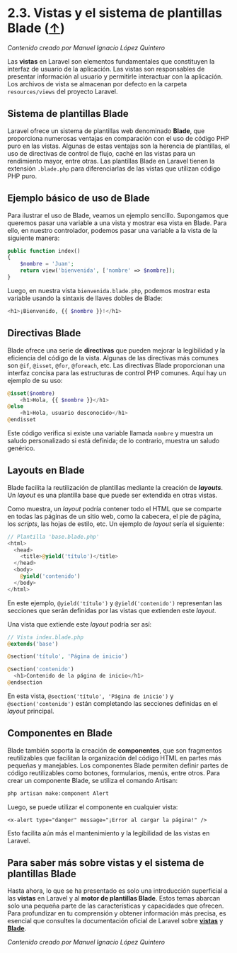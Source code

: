 # 2.3. Vistas y el sistema de plantillas Blade ([↑](README.md))

_Contenido creado por Manuel Ignacio López Quintero_

Las **vistas** en Laravel son elementos fundamentales que constituyen la interfaz de usuario de la aplicación. Las vistas son responsables de presentar información al usuario y permitirle interactuar con la aplicación. Los archivos de vista se almacenan por defecto en la carpeta `resources/views` del proyecto Laravel.

## Sistema de plantillas Blade

Laravel ofrece un sistema de plantillas web denominado **Blade**, que proporciona numerosas ventajas en comparación con el uso de código PHP puro en las vistas. Algunas de estas ventajas son la herencia de plantillas, el uso de directivas de control de flujo, caché en las vistas para un rendimiento mayor, entre otras. Las plantillas Blade en Laravel tienen la extensión `.blade.php` para diferenciarlas de las vistas que utilizan código PHP puro.

## Ejemplo básico de uso de Blade

Para ilustrar el uso de Blade, veamos un ejemplo sencillo. Supongamos que queremos pasar una variable a una vista y mostrar esa vista en Blade. Para ello, en nuestro controlador, podemos pasar una variable a la vista de la siguiente manera:

```php
public function index()
{
    $nombre = 'Juan';
    return view('bienvenida', ['nombre' => $nombre]);
}
```

Luego, en nuestra vista `bienvenida.blade.php`, podemos mostrar esta variable usando la sintaxis de llaves dobles de Blade:

```php
<h1>¡Bienvenido, {{ $nombre }}!</h1>
```

## Directivas Blade

Blade ofrece una serie de **directivas** que pueden mejorar la legibilidad y la eficiencia del código de la vista. Algunas de las directivas más comunes son `@if`, `@isset`, `@for`, `@foreach`, etc. Las directivas Blade proporcionan una interfaz concisa para las estructuras de control PHP comunes. Aquí hay un ejemplo de su uso:

```php
@isset($nombre)
    <h1>Hola, {{ $nombre }}</h1>
@else
    <h1>Hola, usuario desconocido</h1>
@endisset
```

Este código verifica si existe una variable llamada `nombre` y muestra un saludo personalizado si está definida; de lo contrario, muestra un saludo genérico.

## Layouts en Blade

Blade facilita la reutilización de plantillas mediante la creación de ***layouts***. Un *layout* es una plantilla base que puede ser extendida en otras vistas.

Como muestra, un *layout* podría contener todo el HTML que se comparte en todas las páginas de un sitio web, como la cabecera, el pie de página, los *scripts*, las hojas de estilo, etc. Un ejemplo de *layout* sería el siguiente:

```php
// Plantilla 'base.blade.php'
<html>
  <head>
    <title>@yield('título')</title>
  </head>
  <body>
    @yield('contenido')
  </body>
</html>
```

En este ejemplo, `@yield('título')` y `@yield('contenido')` representan las secciones que serán definidas por las vistas que extienden este *layout*.

Una vista que extiende este *layout* podría ser así:

```php
// Vista index.blade.php
@extends('base')

@section('título', 'Página de inicio')

@section('contenido')
  <h1>Contenido de la página de inicio</h1>
@endsection
```

En esta vista, `@section('título', 'Página de inicio')` y `@section('contenido')` están completando las secciones definidas en el *layout* principal.

## Componentes en Blade

Blade también soporta la creación de **componentes**, que son fragmentos reutilizables que facilitan la organización del código HTML en partes más pequeñas y manejables. Los componentes Blade permiten definir partes de código reutilizables como botones, formularios, menús, entre otros. Para crear un componente Blade, se utiliza el comando Artisan:

```bash
php artisan make:component Alert
```

Luego, se puede utilizar el componente en cualquier vista:

```blade
<x-alert type="danger" message="¡Error al cargar la página!" />
```

Esto facilita aún más el mantenimiento y la legibilidad de las vistas en Laravel.

## Para saber más sobre vistas y el sistema de plantillas Blade

Hasta ahora, lo que se ha presentado es solo una introducción superficial a las **vistas** en Laravel y al **motor de plantillas Blade**. Estos temas abarcan solo una pequeña parte de las características y capacidades que ofrecen. Para profundizar en tu comprensión y obtener información más precisa, es esencial que consultes la documentación oficial de Laravel sobre [**vistas**](https://laravel.com/docs/views) y [**Blade**](https://laravel.com/docs/blade).

_Contenido creado por Manuel Ignacio López Quintero_
